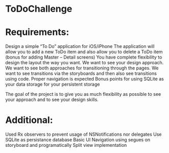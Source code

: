 # ToDoChallenge


# Requirements:
Design a simple “To Do” application for iOS/iPhone
The application will allow you to add a new ToDo item and also allow you to delete a ToDo item (bonus for adding Master – Detail screens)
You have complete flexibility to design the layout the way you want.  We want to see your design approach.
We want to see both approaches for transitioning through the pages.  We want to see transitions via the storyboards and then also see transitions using code.
Proper navigation is expected
Bonus points for using SQLite as your data storage for your persistent storage
 
The goal of the project is to give you as much flexibility as possible to see your approach and to see your design skills.

# Additional:
Used Rx observers to prevent usage of NSNotifications nor delegates
Use SQLite as persistance database
Basic UI
Navigation using segues on storyboard and programatically
Split view implementation
